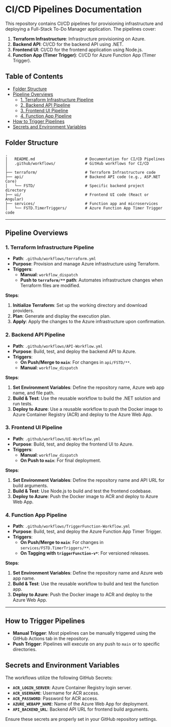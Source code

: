 
# CI/CD Pipelines Documentation

This repository contains CI/CD pipelines for provisioning infrastructure and deploying a Full-Stack To-Do Manager application. The pipelines cover:

1. **Terraform Infrastructure**: Infrastructure provisioning on Azure.
2. **Backend API**: CI/CD for the backend API using .NET.
3. **Frontend UI**: CI/CD for the frontend application using Node.js.
4. **Function App (Timer Trigger)**: CI/CD for Azure Function App (Timer Trigger).

## Table of Contents

- [Folder Structure](#folder-structure)
- [Pipeline Overviews](#pipeline-overviews)
  - [1. Terraform Infrastructure Pipeline](#1-terraform-infrastructure-pipeline)
  - [2. Backend API Pipeline](#2-backend-api-pipeline)
  - [3. Frontend UI Pipeline](#3-frontend-ui-pipeline)
  - [4. Function App Pipeline](#4-function-app-pipeline)
- [How to Trigger Pipelines](#how-to-trigger-pipelines)
- [Secrets and Environment Variables](#secrets-and-environment-variables)

## Folder Structure

```
.
│   README.md                      # Documentation for CI/CD Pipelines
│   .github/workflows/             # GitHub workflows for CI/CD
│
├── terraform/                     # Terraform Infrastructure code
├── api/                           # Backend API code (e.g., ASP.NET Core)
│   └── FSTD/                      # Specific backend project directory
├── ui/                            # Frontend UI code (React or Angular)
├── services/                      # Function app and microservices
│   └── FSTD.TimerTriggers/        # Azure Function App Timer Trigger code
```

---

## Pipeline Overviews

### 1. Terraform Infrastructure Pipeline

- **Path**: `.github/workflows/terraform.yml`
- **Purpose**: Provision and manage Azure infrastructure using Terraform.
- **Triggers**:
  - **Manual**: `workflow_dispatch`
  - **Push to `terraform/**` path**: Automates infrastructure changes when Terraform files are modified.

**Steps**:
1. **Initialize Terraform**: Set up the working directory and download providers.
2. **Plan**: Generate and display the execution plan.
3. **Apply**: Apply the changes to the Azure infrastructure upon confirmation.

### 2. Backend API Pipeline

- **Path**: `.github/workflows/API-Workflow.yml`
- **Purpose**: Build, test, and deploy the backend API to Azure.
- **Triggers**:
  - **On Push/Merge to `main`**: For changes in `api/FSTD/**`.
  - **Manual**: `workflow_dispatch`

**Steps**:
1. **Set Environment Variables**: Define the repository name, Azure web app name, and file path.
2. **Build & Test**: Use the reusable workflow to build the .NET solution and run tests.
3. **Deploy to Azure**: Use a reusable workflow to push the Docker image to Azure Container Registry (ACR) and deploy to the Azure Web App.

### 3. Frontend UI Pipeline

- **Path**: `.github/workflows/UI-Workflow.yml`
- **Purpose**: Build, test, and deploy the frontend UI to Azure.
- **Triggers**:
  - **Manual**: `workflow_dispatch`
  - **On Push to `main`**: For final deployment.

**Steps**:
1. **Set Environment Variables**: Define the repository name and API URL for build arguments.
2. **Build & Test**: Use Node.js to build and test the frontend codebase.
3. **Deploy to Azure**: Push the Docker image to ACR and deploy to Azure Web App.

### 4. Function App Pipeline

- **Path**: `.github/workflows/TriggerFunction-Workflow.yml`
- **Purpose**: Build, test, and deploy the Azure Function App Timer Trigger.
- **Triggers**:
  - **On Push/Merge to `main`**: For changes in `services/FSTD.TimerTriggers/**`.
  - **On Tagging with `triggerFunction-v*`**: For versioned releases.

**Steps**:
1. **Set Environment Variables**: Define the repository name and Azure web app name.
2. **Build & Test**: Use the reusable workflow to build and test the function app.
3. **Deploy to Azure**: Push the Docker image to ACR and deploy to the Azure Web App.

---

## How to Trigger Pipelines

- **Manual Trigger**: Most pipelines can be manually triggered using the GitHub Actions tab in the repository.
- **Push Trigger**: Pipelines will execute on any push to `main` or to specific directories.

## Secrets and Environment Variables

The workflows utilize the following GitHub Secrets:

- **`ACR_LOGIN_SERVER`**: Azure Container Registry login server.
- **`ACR_USERNAME`**: Username for ACR access.
- **`ACR_PASSWORD`**: Password for ACR access.
- **`AZURE_WEBAPP_NAME`**: Name of the Azure Web App for deployment.
- **`API_BACKEND_URL`**: Backend API URL for frontend build arguments.

Ensure these secrets are properly set in your GitHub repository settings.
